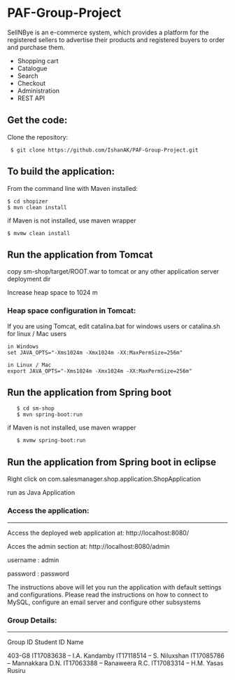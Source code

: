 # PAF-Group-Project
SellNBye is an e-commerce system, which provides a platform for the registered sellers to advertise their products and registered buyers to order and purchase them.

- Shopping cart
- Catalogue
- Search
- Checkout
- Administration
- REST API


Get the code:
-------------------
Clone the repository:
     
	 $ git clone https://github.com/IshanAK/PAF-Group-Project.git
	 
To build the application:
-------------------	
From the command line with Maven installed:

	$ cd shopizer
	$ mvn clean install
if Maven is not installed, use maven wrapper
       
	$ mvmw clean install
	

Run the application from Tomcat 
-------------------
copy sm-shop/target/ROOT.war to tomcat or any other application server deployment dir

Increase heap space to 1024 m

### Heap space configuration in Tomcat:


If you are using Tomcat, edit catalina.bat for windows users or catalina.sh for linux / Mac users

	in Windows
	set JAVA_OPTS="-Xms1024m -Xmx1024m -XX:MaxPermSize=256m" 
	
	in Linux / Mac
	export JAVA_OPTS="-Xms1024m -Xmx1024m -XX:MaxPermSize=256m" 

Run the application from Spring boot 
-------------------

       $ cd sm-shop
       $ mvn spring-boot:run
if Maven is not installed, use maven wrapper
       
	   $ mvmw spring-boot:run

Run the application from Spring boot in eclipse
-------------------

Right click on com.salesmanager.shop.application.ShopApplication

run as Java Application

### Access the application:
-------------------

Access the deployed web application at: http://localhost:8080/

Acces the admin section at: http://localhost:8080/admin

username : admin

password : password

The instructions above will let you run the application with default settings and configurations.
Please read the instructions on how to connect to MySQL, configure an email server and configure other subsystems


### Group Details:
-------------------

Group ID	Student ID 		 Name

403-G8		IT17083638 – I.A. Kandamby
			IT17118514 – S. Niluxshan
			IT17085786 – Mannakkara D.N.
			IT17063388 – Ranaweera R.C.
			IT17083314 – H.M. Yasas Rusiru


